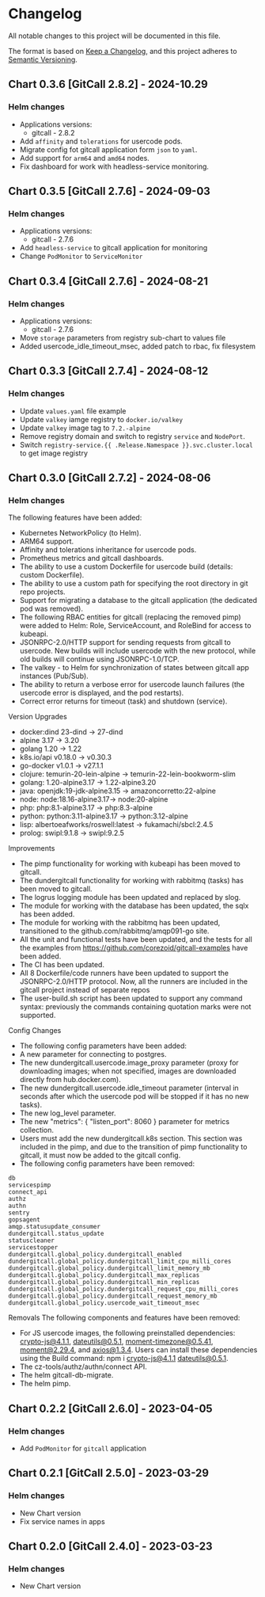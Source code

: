 # Changelog

All notable changes to this project will be documented in this file.

The format is based on [Keep a Changelog](https://keepachangelog.com/en/1.0.0/),
and this project adheres to [Semantic Versioning](https://semver.org/spec/v2.0.0.html).


## Chart 0.3.6 [GitCall 2.8.2] - 2024-10.29
### Helm changes
- Applications versions:
    - gitcall - 2.8.2
- Add `affinity` and `tolerations` for usercode pods.
- Migrate config fot gitcall application form `json` to `yaml`.
- Add support for `arm64` and `amd64` nodes.
- Fix dashboard for work with headless-service monitoring.


## Chart 0.3.5 [GitCall 2.7.6] - 2024-09-03
### Helm changes
- Applications versions:
    - gitcall - 2.7.6
- Add `headless-service` to gitcall application for monitoring
- Change `PodMonitor` to `ServiceMonitor`


## Chart 0.3.4 [GitCall 2.7.6] - 2024-08-21
### Helm changes
- Applications versions:
    - gitcall - 2.7.6
- Move `storage` parameters from registry sub-chart to values file
- Added usercode_idle_timeout_msec, added patch to rbac, fix filesystem


## Chart 0.3.3 [GitCall 2.7.4] - 2024-08-12
### Helm changes
- Update `values.yaml` file example
- Update `valkey` iamge registry to `docker.io/valkey`
- Update `valkey` image tag to `7.2.-alpine`
- Remove registry domain and switch to registry `service` and `NodePort`.
- Switch `registry-service.{{ .Release.Namespace }}.svc.cluster.local` to get image registry


## Chart 0.3.0 [GitCall 2.7.2] - 2024-08-06
### Helm changes

The following features have been added:
- Kubernetes NetworkPolicy (to Helm).
- ARM64 support.
- Affinity and tolerations inheritance for usercode pods.
- Prometheus metrics and gitcall dashboards.
- The ability to use a custom Dockerfile for usercode build (details: custom Dockerfile).
- The ability to use a custom path for specifying the root directory in git repo projects.
- Support for migrating a database to the gitcall application (the dedicated pod was removed).
- The following RBAC entities for gitcall (replacing the removed pimp) were added to Helm: Role, ServiceAccount, and RoleBind for access to kubeapi.
- JSONRPC-2.0/HTTP support for sending requests from gitcall to usercode. New builds will include usercode with the new protocol, while old builds will continue using JSONRPC-1.0/TCP.
- The valkey - to Helm for synchronization of states between gitcall app instances (Pub/Sub).
- The ability to return a verbose error for usercode launch failures (the usercode error is displayed, and the pod restarts).
- Correct error returns for timeout (task) and shutdown (service).

Version Upgrades
- docker:dind 23-dind -> 27-dind
- alpine 3.17 -> 3.20
- golang 1.20 -> 1.22
- k8s.io/api v0.18.0 -> v0.30.3
- go-docker v1.0.1 -> v27.1.1
- clojure:  temurin-20-lein-alpine -> temurin-22-lein-bookworm-slim
- golang: 1.20-alpine3.17 -> 1.22-alpine3.20
- java: openjdk:19-jdk-alpine3.15 -> amazoncorretto:22-alpine
- node: node:18.16-alpine3.17-> node:20-alpine
- php:  php:8.1-alpine3.17 -> php:8.3-alpine
- python: python:3.11-alpine3.17 -> python:3.12-alpine
- lisp: albertoeafworks/roswell:latest -> fukamachi/sbcl:2.4.5
- prolog: swipl:9.1.8 -> swipl:9.2.5

Improvements
- The pimp functionality for working with kubeapi has been moved to gitcall.
- The dundergitcall functionality for working with rabbitmq (tasks) has been moved to gitcall.
- The logrus logging module has been updated and replaced by slog.
- The module for working with the database has been updated, the sqlx has been added.
- The module for working with the rabbitmq has been updated, transitioned to the github.com/rabbitmq/amqp091-go site.
- All the unit and functional tests have been updated, and the tests for all the examples from https://github.com/corezoid/gitcall-examples have been added.
- The CI has been updated.
- All 8 Dockerfile/code runners have been updated to support the JSONRPC-2.0/HTTP protocol. Now, all the runners are included in the gitcall project instead of separate repos
- The user-build.sh script has been updated to support any command syntax: previously the commands containing quotation marks were not supported.

Config Changes
- The following config parameters have been added:
- A new parameter for connecting to postgres.
- The new dundergitcall.usercode.image_proxy parameter (proxy for downloading images; when not specified, images are downloaded directly from hub.docker.com).
- The new dundergitcall.usercode.idle_timeout parameter (interval in seconds after which the usercode pod will be stopped if it has no new tasks).
- The new log_level parameter.
- The new "metrics": { "listen_port": 8060 } parameter for metrics collection.
- Users must add the new dundergitcall.k8s section. This section was included in the pimp, and due to the transition of pimp functionality to gitcall, it must now be added to the gitcall config.
- The following config parameters have been removed:
```
db
servicespimp
connect_api
authz 
authn
sentry
gopsagent 
amqp.statusupdate_consumer 
dundergitcall.status_update
statuscleaner 
servicestopper 
dundergitcall.global_policy.dundergitcall_enabled 
dundergitcall.global_policy.dundergitcall_limit_cpu_milli_cores
dundergitcall.global_policy.dundergitcall_limit_memory_mb
dundergitcall.global_policy.dundergitcall_max_replicas
dundergitcall.global_policy.dundergitcall_min_replicas
dundergitcall.global_policy.dundergitcall_request_cpu_milli_cores
dundergitcall.global_policy.dundergitcall_request_memory_mb
dundergitcall.global_policy.usercode_wait_timeout_msec
```

Removals
The following components and features have been removed:

- For JS usercode images, the following preinstalled dependencies: crypto-js@4.1.1, dateutils@0.5.1, moment-timezone@0.5.41, moment@2.29.4, and axios@1.3.4. Users can install these dependencies using the Build command: npm i crypto-js@4.1.1 dateutils@0.5.1.
- The cz-tools/authz/authn/connect API.
- The helm gitcall-db-migrate.
- The helm pimp.


## Chart 0.2.2 [GitCall 2.6.0] - 2023-04-05
### Helm changes
- Add `PodMonitor` for `gitcall` application


## Chart 0.2.1 [GitCall 2.5.0] - 2023-03-29
### Helm changes
- New Chart version
- Fix service names in apps


## Chart 0.2.0 [GitCall 2.4.0] - 2023-03-23
### Helm changes
- New Chart version
